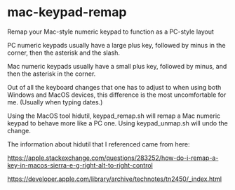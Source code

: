 # mac-keypad-remap
Remap your Mac-style numeric keypad to function as a PC-style layout

PC numeric keypads usually have a large plus key, followed by minus in the corner, then the asterisk and the slash.

Mac numeric keypads usually have a small plus key, followed by minus, and then the asterisk in the corner.

Out of all the keyboard changes that one has to adjust to when using both Windows and MacOS devices, this difference is the most uncomfortable for me. (Usually when typing dates.)

Using the MacOS tool hidutil, keypad_remap.sh will remap a Mac numeric keypad to behave more like a PC one. Using keypad_unmap.sh will undo the change.

The information about hidutil that I referenced came from here:

https://apple.stackexchange.com/questions/283252/how-do-i-remap-a-key-in-macos-sierra-e-g-right-alt-to-right-control

https://developer.apple.com/library/archive/technotes/tn2450/_index.html
